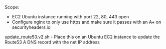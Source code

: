 
Scope:

- EC2 Ubuntu instance running with port 22, 80, 443 open
- Configure nginx to only use https and make sure it passes with an A+ on securityheaders.io


update_route53.v2.sh - Place this on an Ubuntu EC2 instance to update the Route53 A DNS record with the net IP address

